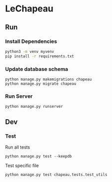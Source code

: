 # LeChapeau

## Run 

### Install Dependencies

```bash
python3 -m venv myvenv
pip install -r requirements.txt
```

### Update database schema
```
python manage.py makemigrations chapeau
python manage.py migrate chapeau
```


### Run Server

```bash
python manage.py runserver
```

## Dev

### Test

Run all tests
```
python manage.py test --keepdb
```

Test specific file
```
python manage.py test chapeau.tests.test_utils
```
